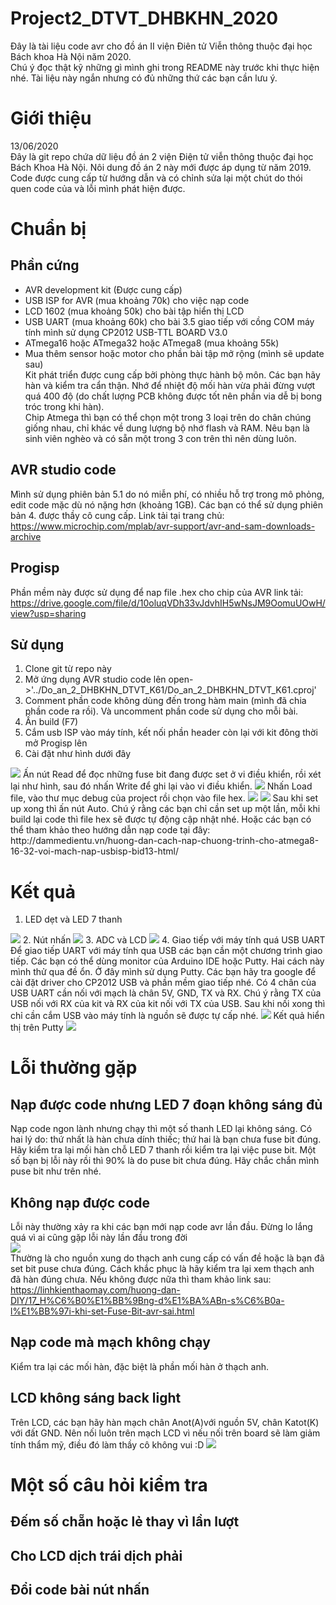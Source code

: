 # Project2_DTVT_DHBKHN_2020
 Đây là tài liệu code avr cho đồ án II viện Điên tử Viễn thông thuộc đại học Bách khoa Hà Nội năm 2020.  
 Chú ý đọc thật kỹ những gì mình ghi trong README này trước khi thực hiện nhé. Tài liệu này ngắn nhưng có đủ những thứ các bạn cần lưu ý.
# Giới thiệu
 13/06/2020  
Đây là git repo chứa dữ liệu đồ án 2 viện Điện tử viễn thông thuộc đại học Bách Khoa Hà Nội. Nôi dung đồ án 2 này mới được áp dụng từ năm 2019. 
 Code được cung cấp từ hướng dẫn và có chỉnh sửa lại một chút do thói quen code của và lỗi mình phát hiện được.
# Chuẩn bị
## Phần cứng 
- AVR development kit (Được cung cấp)
- USB ISP for AVR (mua khoảng 70k) cho việc nạp code
- LCD 1602 (mua khoảng 50k) cho bài tập hiển thị LCD
- USB UART (mua khoảng 60k) cho bài 3.5 giao tiếp với cồng COM máy tính mình sử dụng CP2012 USB-TTL BOARD V3.0
- ATmega16 hoặc ATmega32 hoặc ATmega8  (mua khoảng 55k)
- Mua thêm sensor hoặc motor cho phần bài tập mở rộng (mình sẽ update sau)  
Kit phát triển được cung cấp bởi phòng thực hành bộ môn. Các bạn hãy hàn và kiểm tra cẩn thận. Nhớ để nhiệt độ mối hàn vừa phải đừng vượt quá 400 độ (do chất lượng PCB không được tốt nên phần via dễ bị bong tróc trong khi hàn).  
 Chip Atmega thì bạn có thể chọn một trong 3 loại trên do chân chúng giống nhau, chỉ khác về dung lượng bộ nhớ flash và RAM. Nêu bạn là sinh viên nghèo và có sẵn một trong 3 con trên thì nên dùng luôn.  
 
## AVR studio code 
 Mình sử dụng phiên bản 5.1 do nó miễn phí, có nhiều hỗ trợ trong mô phỏng, edit code mặc dù nó nặng hơn (khoảng 1GB). Các bạn có thể sử dụng phiên bản 4. được thầy cô cung cấp.
 Link tải tại trang chủ:
 https://www.microchip.com/mplab/avr-support/avr-and-sam-downloads-archive

## Progisp
 Phần mềm này được sử dụng để nap file .hex cho chip của AVR
 link tải:
https://drive.google.com/file/d/10oluqVDh33vJdvhIH5wNsJM9OomuUOwH/view?usp=sharing
 
## Sử dụng
1. Clone git từ repo này
2. Mở ứng dụng AVR studio code lên open->'../Do_an_2_DHBKHN_DTVT_K61/Do_an_2_DHBKHN_DTVT_K61.cproj'
3. Comment phần code không dùng đến trong hàm main (mình đã chia phần code ra rồi). Và uncomment phần code sử dụng cho mỗi bài.
4. Ấn build (F7) 
5. Cắm usb ISP vào máy tính, kết nối phần header còn lại với kit đông thời mở Progisp lên
6. Cài đặt như hình dưới đây
<img src='photos/napcode.jpg'>
Ấn nút Read để đọc những fuse bit đang được set ở vi điều khiển, rồi xét lại như hình, sau đó nhấn Write để ghi lại vào vi điều khiển.
<img src='photos/pulse.jpg'>  
Nhấn Load file, vào thư mục debug của project rồi chọn vào file hex.  
<img src='photos/load.jpg'>
<img src='photos/code.jpg'>
Sau khi set up xong thì ấn nút Auto. Chú ý rằng các bạn chỉ cần set up một lần, mỗi khi build lại code thì file hex sẽ được tự động cập nhật nhé.
Hoặc các bạn có thể tham khảo theo hướng dẫn nạp code tại đây: http://dammedientu.vn/huong-dan-cach-nap-chuong-trinh-cho-atmega8-16-32-voi-mach-nap-usbisp-bid13-html/

# Kết quả
1. LED dẹt và LED 7 thanh
<img src="photos/2.jpg">
2. Nút nhấn
<img src="photos/1.jpg">
3. ADC và LCD
<img src="photos/3.jpg">
4. Giao tiếp với máy tính quá USB UART
Để giao tiếp UART với máy tính qua USB các bạn cần một chương trình giao tiếp. Các bạn có thể dùng monitor của Arduino IDE hoặc Putty. Hai cách này mình thử qua đề ổn. Ở đây mình sử dụng Putty. Các bạn hãy tra google để cài đặt driver cho CP2012 USB và phần mềm giao tiếp nhé.  
Có 4 chân của USB UART cần nối với mạch là chân 5V, GND, TX và RX. Chú ý rằng TX của USB nối với RX của kit và RX của kit nối với TX của USB. Sau khi nối xong thì chỉ cần cắm USB vào máy tính là nguồn sẽ được tự cấp nhé.
<img src="photos/putty.jpg">
Kết quả hiển thị trên Putty
<img src="photos/putty2.jpg">

# Lỗi thường gặp

## Nạp được code nhưng LED 7 đoạn không sáng đủ  
Nạp code ngon lành nhưng chạy thì một số thanh LED lại không sáng. Có hai lý do: thứ nhất là hàn chưa dính thiếc; thứ hai là bạn chưa fuse bit đúng.
Hãy kiểm tra lại mối hàn chỗ LED 7 thanh rồi kiểm tra lại việc puse bit. Một số bạn bị lỗi này rồi thì 90% là do puse bit chưa đúng. Hãy chắc chắn mình puse bit như trên nhé.
## Không nạp được code
Lỗi này thường xảy ra khi các bạn mới nạp code avr lần đầu. Đừng lo lắng quá vì ai cũng gặp lỗi này lần đầu trong đời  
<img src='photos/loi.png'>  
Thường là cho nguồn xung do thạch anh cung cấp có vấn đề hoặc là bạn đã set bit puse chưa đúng. Cách khắc phục là hãy kiểm tra lại xem thạch anh đã hàn đúng chưa. Nếu không được nữa thì tham khảo link sau: https://linhkienthaomay.com/huong-dan-DIY/17_H%C6%B0%E1%BB%9Bng-d%E1%BA%ABn-s%C6%B0a-l%E1%BB%97i-khi-set-Fuse-Bit-avr-sai.html

## Nạp code mà mạch không chạy
 Kiểm tra lại các mối hàn, đặc biệt là phần mối hàn ở thạch anh.
## LCD không sáng back light
Trên LCD, các bạn hãy hàn mạch chân Anot(A)với nguồn 5V, chân Katot(K) với đất GND. Nên nối luôn trên mạch LCD vì nếu nối trên board sẽ làm giảm tính thẩm mỹ, điều đó làm thầy cô không vui :D 
<img src="photos/lcd.jpg">

# Một số câu hỏi kiểm tra

## Đếm số chẵn hoặc lẻ thay vì lần lượt

## Cho LCD dịch trái dịch phải

## Đổi code bài nút nhấn
